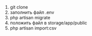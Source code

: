 1) git clone
2) заполнить файл .env
3) php artisan migrate
4) положить файл в storage/app/public
5) php artisan import:csv